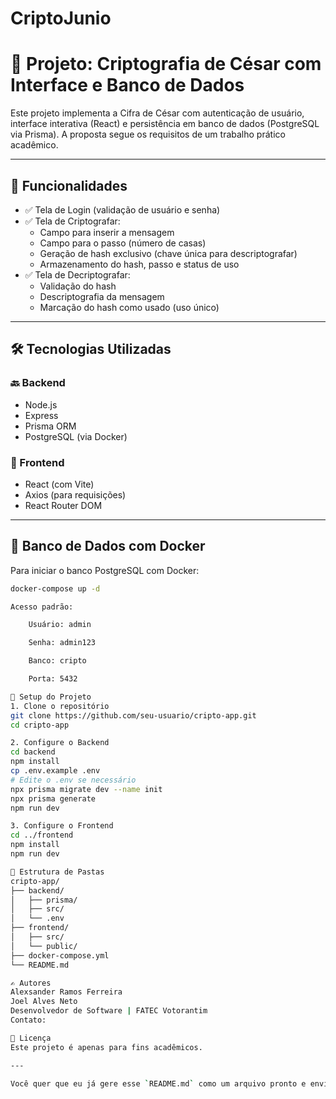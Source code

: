 # CriptoJunio
# 🔐 Projeto: Criptografia de César com Interface e Banco de Dados

Este projeto implementa a Cifra de César com autenticação de usuário, interface interativa (React) e persistência em banco de dados (PostgreSQL via Prisma). A proposta segue os requisitos de um trabalho prático acadêmico.

---

## 📌 Funcionalidades

- ✅ Tela de Login (validação de usuário e senha)
- ✅ Tela de Criptografar:
  - Campo para inserir a mensagem
  - Campo para o passo (número de casas)
  - Geração de hash exclusivo (chave única para descriptografar)
  - Armazenamento do hash, passo e status de uso
- ✅ Tela de Decriptografar:
  - Validação do hash
  - Descriptografia da mensagem
  - Marcação do hash como usado (uso único)

---

## 🛠️ Tecnologias Utilizadas

### 🔙 Backend
- Node.js
- Express
- Prisma ORM
- PostgreSQL (via Docker)

### 🎨 Frontend
- React (com Vite)
- Axios (para requisições)
- React Router DOM

---

## 🐳 Banco de Dados com Docker

Para iniciar o banco PostgreSQL com Docker:

```bash
docker-compose up -d

Acesso padrão:

    Usuário: admin

    Senha: admin123

    Banco: cripto

    Porta: 5432

🔧 Setup do Projeto
1. Clone o repositório
git clone https://github.com/seu-usuario/cripto-app.git
cd cripto-app

2. Configure o Backend
cd backend
npm install
cp .env.example .env
# Edite o .env se necessário
npx prisma migrate dev --name init
npx prisma generate
npm run dev

3. Configure o Frontend
cd ../frontend
npm install
npm run dev

📂 Estrutura de Pastas
cripto-app/
├── backend/
│   ├── prisma/
│   ├── src/
│   └── .env
├── frontend/
│   ├── src/
│   └── public/
├── docker-compose.yml
└── README.md

✍️ Autores
Alexsander Ramos Ferreira
Joel Alves Neto
Desenvolvedor de Software | FATEC Votorantim
Contato: 

📜 Licença
Este projeto é apenas para fins acadêmicos.

---

Você quer que eu já gere esse `README.md` como um arquivo pronto e envie? Ou você quer que eu siga agora para o `index.js` com Express e as rotas?
